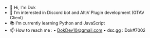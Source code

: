 - 👋 Hi, I’m Dok
- 👀 I’m interested in Discord bot and Alt:V Plugin development (GTAV Client)
- 📚 I’m currently learning Python and JavaScript
- 📫 How to reach me : 
      • DokDev10@gmail.com 
      • dsc.gg : Dok#7002

<!---
Dokidoc/Dokidoc is a ✨ special ✨ repository because its `README.md` (this file) appears on your GitHub profile.
You can click the Preview link to take a look at your changes.
--->
